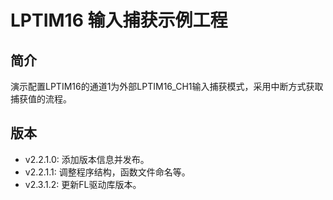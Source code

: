 ﻿# LPTIM16 输入捕获示例工程
## 简介
演示配置LPTIM16的通道1为外部LPTIM16_CH1输入捕获模式，采用中断方式获取捕获值的流程。

## 版本
- v2.2.1.0: 添加版本信息并发布。
- v2.2.1.1: 调整程序结构，函数文件命名等。
- v2.3.1.2: 更新FL驱动库版本。
